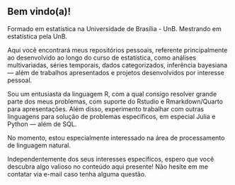 ## Bem vindo(a)!

Formado em estatística na Universidade de Brasília - UnB. Mestrando em estatística pela UnB.

Aqui você encontrará meus repositórios pessoais, referente principalmente ao desenvolvido ao longo do curso de estatística, como análises multivariadas, séries temporais, dados categorizados, inferência bayesiana — além de trabalhos apresentados e projetos desenvolvidos por interesse pessoal.

Sou um entusiasta da linguagem R, com a qual consigo resolver grande parte dos meus problemas, com suporte do Rstudio e Rmarkdown/Quarto para apresentações. Além disso, experimento trabalhar com outras linguagens para solução de problemas específicos, em especial Julia e Python — além de SQL.

No momento, estou especialmente interessado na área de processamento de linguagem natural.

Independentemente dos seus interesses específicos, espero que você descubra algo valioso no conteúdo aqui presente! Não hesite em me contatar via e-mail caso tenha alguma questão.
